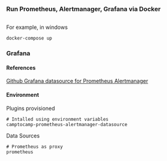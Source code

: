 ### Run Prometheus, Alertmanager, Grafana via Docker

```

```
For example, in windows
```
docker-compose up
```


### Grafana

#### References

[Github Grafana datasource for Prometheus Alertmanager](https://github.com/camptocamp/grafana-prometheus-alertmanager-datasource)


#### Environment

Plugins provisioned
```
# Intalled using environment variables
camptocamp-prometheus-alertmanager-datasource
```

Data Sources

```
# Prometheus as proxy
prometheus
```